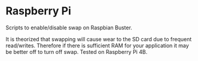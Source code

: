 # Raspberry Pi

Scripts to enable/disable swap on Raspbian Buster. 

It is theorized that swapping will cause wear to the SD card due to frequent read/writes. Therefore if there is sufficient RAM for your application it may be better off to turn off swap. Tested on Raspberry Pi 4B.
